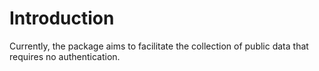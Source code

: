 # Introduction

Currently, the package aims to facilitate the collection of public data that requires no authentication.
